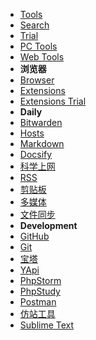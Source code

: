 * [Tools](os/tools/)
* [Search](os/tools/search.md)
* [Trial](os/tools/trial.md)
* [PC Tools](os/tools/app-list.md)
* [Web Tools](os/tools/online.md "在线工具")
* **浏览器**
* [Browser](os/tools/browser.md "浏览器")
* [Extensions](os/tools/browser-extensions.md "浏览器扩展程序")
* [Extensions Trial](os/tools/browser-extensions-trial.md)
* **Daily**
* [Bitwarden](os/tools/bitwarden.md)
* [Hosts](os/tools/hosts.md "Hosts")
* [Markdown](os/tools/markdown.md)
* [Docsify](os/tools/docsify.md)
* [科学上网](os/tools/vpn.md "科学上网")
* [RSS](os/tools/rss.md)
* [剪贴板](os/tools/clipboard.md)
* [多媒体](os/tools/multimedia.md)
* [文件同步](os/tools/file-sync.md)
* **Development**
* [GitHub](os/tools/github.md)
* [Git](os/tools/git.md)
* [宝塔](os/tools/bt.md "宝塔")
* [YApi](os/tools/yapi.md "API 文档工具 - YApi")
* [PhpStorm](os/tools/phpstorm.md "JetBrains系列编辑器 - Phpstorm")
* [PhpStudy](os/tools/phpstudy.md)
* [Postman](os/tools/postman.md)
* [仿站工具](os/tools/webpage-downloader.md "仿站工具")
* [Sublime Text](os/tools/sublime-text.md)
